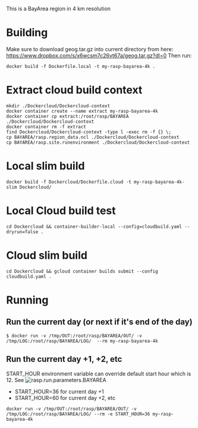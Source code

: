 This is a BayArea region in 4 km resolution

# Building
Make sure to download geog.tar.gz into current directory from here: https://www.dropbox.com/s/x6wcsm7c26vt67a/geog.tar.gz?dl=0
Then run:

```
docker build -f Dockerfile.local -t my-rasp-bayarea-4k .
```

# Extract cloud build context
```
mkdir ./Dockercloud/Dockercloud-context
docker container create --name extract my-rasp-bayarea-4k
docker container cp extract:/root/rasp/BAYAREA ./Dockercloud/Dockercloud-context
docker container rm -f extract
find Dockercloud/Dockercloud-context -type l -exec rm -f {} \;
cp BAYAREA/rasp.region_data.ncl ./Dockercloud/Dockercloud-context
cp BAYAREA/rasp.site.runenvironment ./Dockercloud/Dockercloud-context
```

# Local slim build
```
docker build -f Dockercloud/Dockerfile.cloud -t my-rasp-bayarea-4k-slim Dockercloud/
```

# Local Cloud build test
```
cd Dockercloud && container-builder-local --config=cloudbuild.yaml --dryrun=false .
```

# Cloud slim build
```
cd Dockercloud && gcloud container builds submit --config cloudbuild.yaml .
```

# Running
## Run the current day (or next if it's end of the day)

```
$ docker run -v /tmp/OUT:/root/rasp/BAYAREA/OUT/ -v /tmp/LOG:/root/rasp/BAYAREA/LOG/  --rm my-rasp-bayarea-4k
```

## Run the current day +1, +2, etc

START_HOUR environment variable can override default start hour which is 12. See ![rasp.run.parameters.BAYAREA](BAYAREA/rasp.run.parameters.BAYAREA)

* START_HOUR=36 for current day +1
* START_HOUR=60 for current day +2, etc

```
docker run -v /tmp/OUT:/root/rasp/BAYAREA/OUT/ -v /tmp/LOG:/root/rasp/BAYAREA/LOG/ --rm -e START_HOUR=36 my-rasp-bayarea-4k
```
